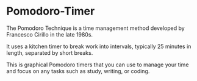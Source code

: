 # Pomodoro-Timer

The Pomodoro Technique is a time management method developed by Francesco Cirillo in the late 1980s. 

It uses a kitchen timer to break work into intervals, typically 25 minutes in length, separated by short breaks. 

This is graphical Pomodoro timers that you can use to manage your time and focus on any tasks such as study, writing, or coding.
